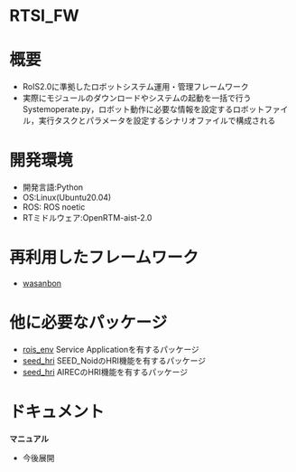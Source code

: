 # RTSI_FW

# 概要
* RoIS2.0に準拠したロボットシステム運用・管理フレームワーク
* 実際にモジュールのダウンロードやシステムの起動を一括で行うSystemoperate.py，ロボット動作に必要な情報を設定するロボットファイル，実行タスクとパラメータを設定するシナリオファイルで構成される

# 開発環境
* 開発言語:Python
* OS:Linux(Ubuntu20.04)
* ROS: ROS noetic
* RTミドルウェア:OpenRTM-aist-2.0

# 再利用したフレームワーク
* [wasanbon](http://wasanbon.org/)

# 他に必要なパッケージ
* [rois_env](https://github.com/rsdlab/rois_env)
  Service Applicationを有するパッケージ
* [seed_hri](https://github.com/rsdlab/seed_hri)
  SEED_NoidのHRI機能を有するパッケージ
* [seed_hri](https://github.com/rsdlab/airec_hri)
  AIRECのHRI機能を有するパッケージ

# ドキュメント
**マニュアル**
* 今後展開
